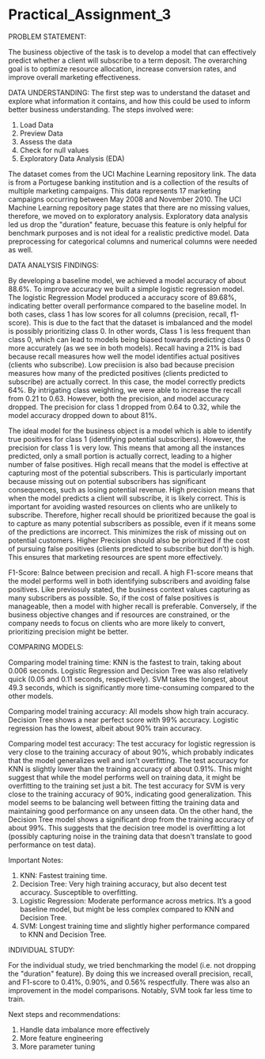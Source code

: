 # Practical_Assignment_3

PROBLEM STATEMENT:

The business objective of the task is to develop a model that can effectively predict whether a client will subscribe to a term deposit. The overarching goal is to optimize resource allocation, increase conversion rates, and improve overall marketing effectiveness. 

DATA UNDERSTANDING:
The first step was to understand the dataset and explore what information it contains, and how this could be used to inform better business understanding. The steps involved were:

1. Load Data
2. Preview Data
3. Assess the data
4. Check for null values
5. Exploratory Data Analysis (EDA)

The dataset comes from the UCI Machine Learning repository link. The data is from a Portugese banking institution and is a collection of the results of multiple marketing campaigns. This data represents 17 marketing campaigns occurring between May 2008 and November 2010. The  UCI Machine Learning repository page states that there are no missing values, therefore, we moved on to exploratory analysis. Exploratory data analysis led us drop the "duration" feature, becuase this feature is only helpful for benchmark purposes and is not ideal for a realistic predictive model. Data preprocessing for categorical columns and numerical columns were needed as well.

DATA ANALYSIS FINDINGS:

By developing a baseline model, we achieved a model accuracy of about 88.6%. To improve accuracy we built a simple logistic regression model. The logistic Regression Model produced a accuracy score of 89.68%, indicating better overall performance compared to the baseline model. In both cases, class 1 has low scores for all columns (precision, recall, f1-score). This is due to the fact that the dataset is imbalanced and the model is possibly prioritizing class 0. In other words, Class 1 is less frequent than class 0, which can lead to models being biased towards predicting class 0 more accurately (as we see in both models). Recall having a 21% is bad because recall measures how well the model identifies actual positives (clients who subscribe). Low preciision is also bad because precision measures how many of the predicted positives (clients predicted to subscribe) are actually correct. In this case, the model correctly predicts 64%. By intrigating class weighting, we were able to increase the recall from 0.21 to 0.63. However, both the precision, and model accuracy dropped. The precision for class 1 dropped from 0.64 to 0.32, while the model accuracy dropped down to about 81%.

The ideal model for the business object is a model which is able to identify true positives for class 1 (identifying potential subscribers). However, the precision for class 1 is very low. This means that among all the instances predicted, only a small portion is actually correct, leading to a higher number of false positives. High recall means that the model is effective at capturing most of the potential subscribers. This is particularly important because missing out on potential subscribers has significant consequences, such as losing potential revenue. High precision means that when the model predicts a client will subscribe, it is likely correct. This is important for avoiding wasted resources on clients who are unlikely to subscribe. Therefore, higher recall should be prioritized because the goal is to capture as many potential subscribers as possible, even if it means some of the predictions are incorrect. This minimizes the risk of missing out on potential customers. Higher Precision should also be prioritized if the cost of pursuing false positives (clients predicted to subscribe but don’t) is high. This ensures that marketing resources are spent more effectively.

F1-Score: Balnce between precision and recall. A high F1-score means that the model performs well in both identifying subscribers and avoiding false positives. Like previosuly stated, the business context values capturing as many subscribers as possible. So, if the cost of false positives is manageable, then a model with higher recall is preferable. Conversely, if the business objective changes and if resources are constrained, or the company needs to focus on clients who are more likely to convert, prioritizing precision might be better.

COMPARING MODELS:

Comparing model training time: KNN is the fastest to train, taking about 0.006 seconds. Logistic Regression and Decision Tree was also relatively quick (0.05 and 0.11 seconds, respectively). SVM takes the longest, about 49.3 seconds, which is significantly more time-consuming compared to the other models.

Comparing model training accuracy: All models show high train accuracy. Decision Tree shows a near perfect score with 99% accuracy. Logistic regression has the lowest, albeit about 90% train accuracy.

Comparing model test accuracy: The test accuracy for logistic regression is very close to the training accuracy of about 90%, which probably indicates that the model generalizes well and isn't overfitting. The test accuracy for KNN is slightly lower than the training accuracy of about 0.91%. This might suggest that while the model performs well on training data, it might be overfitting to the training set just a bit. The test accuracy for SVM is very close to the training accuracy of 90%, indicating good generalization. This model seems to be balancing well between fitting the training data and maintaining good performance on any unseen data. On the other hand, the Decision Tree model shows a significant drop from the training accuracy of about 99%. This suggests that the decision tree model is overfitting a lot (possibly capturing noise in the training data that doesn't translate to good performance on test data).

Important Notes: 

1. KNN: Fastest training time.
2. Decision Tree: Very high training accuracy, but also decent test accuracy. Susceptible to overfitting. 
3. Logistic Regression: Moderate performance across metrics. It’s a good baseline model, but might be less complex compared to KNN and Decision Tree.
4. SVM: Longest training time and slightly higher performance compared to KNN and Decision Tree.

INDIVIDUAL STUDY:

For the individual study, we tried benchmarking the model (i.e. not dropping the "duration" feature). By doing this we increased overall precision, recall, and F1-score to 0.41%, 0.90%, and 0.56% respectfully. There was also an improvement in the model comparisons. Notably, SVM took far less time to train. 

Next steps and recommendations:

1. Handle data imbalance more effectively
2. More feature engineering
3. More parameter tuning
